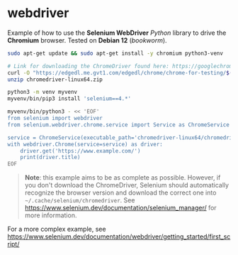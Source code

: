 # webdriver

Example of how to use the **Selenium WebDriver** _Python_ library to drive the **Chromium** browser. Tested on **Debian 12** (_bookworm_).

```bash
sudo apt-get update && sudo apt-get install -y chromium python3-venv

# Link for downloading the ChromeDriver found here: https://googlechromelabs.github.io/chrome-for-testing/#stable
curl -O "https://edgedl.me.gvt1.com/edgedl/chrome/chrome-for-testing/$(chromium --product-version)/linux64/chromedriver-linux64.zip"
unzip chromedriver-linux64.zip

python3 -m venv myvenv
myvenv/bin/pip3 install 'selenium==4.*'

myvenv/bin/python3 - << 'EOF'
from selenium import webdriver
from selenium.webdriver.chrome.service import Service as ChromeService

service = ChromeService(executable_path='chromedriver-linux64/chromedriver')
with webdriver.Chrome(service=service) as driver:
    driver.get('https://www.example.com/')
    print(driver.title)
EOF
```

> **Note**: this example aims to be as complete as possible. However, if you don't download the ChromeDriver, Selenium should automatically recognize the browser version and download the correct one into `~/.cache/selenium/chromedriver`. See https://www.selenium.dev/documentation/selenium_manager/ for more information.

For a more complex example, see https://www.selenium.dev/documentation/webdriver/getting_started/first_script/
